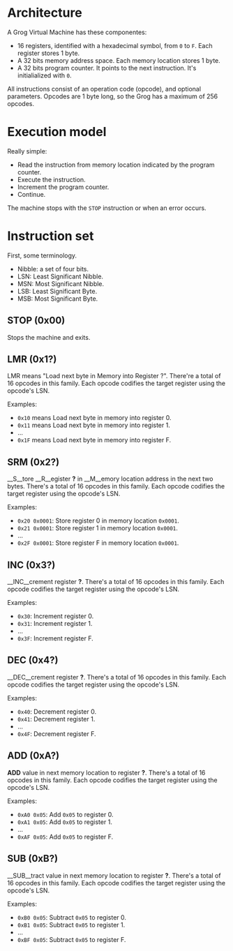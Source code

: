 
# Architecture

A Grog Virtual Machine has these componentes:

* 16 registers, identified with a hexadecimal symbol, from `0` to `F`. Each register stores 1 byte.
* A 32 bits memory address space. Each memory location stores 1 byte.
* A 32 bits program counter. It points to the next instruction. It's initialialized 
with `0`.

All instructions consist of an operation code (opcode), and optional parameters. Opcodes
are 1 byte long, so the Grog has a maximum of 256 opcodes.

# Execution model

Really simple:

* Read the instruction from memory location indicated by the program counter.
* Execute the instruction.
* Increment the program counter.
* Continue.

The machine stops with the `STOP` instruction or when an error occurs.

# Instruction set

First, some terminology.

* Nibble: a set of four bits.
* LSN: Least Significant Nibble.
* MSN: Most Significant Nibble.
* LSB: Least Significant Byte.
* MSB: Most Significant Byte.

## STOP (0x00)

Stops the machine and exits.

## LMR (0x1?)

LMR means "Load next byte in Memory into Register ?". There're a total of 16 opcodes in this family. Each opcode codifies the target register using the opcode's LSN. 

Examples: 

* `0x10` means Load next byte in memory into register 0. 
* `0x11` means Load next byte in memory into register 1. 
* ...
* `0x1F` means Load next byte in memory into register F. 

## SRM (0x2?)

__S__tore __R__egister __?__ in __M__emory location address in the next two bytes.
There's a total of 16 opcodes in  this family. Each opcode codifies the target register using the opcode's LSN. 

Examples: 

* `0x20 0x0001`: Store register 0 in memory location `0x0001`. 
* `0x21 0x0001`: Store register 1 in memory location `0x0001`.  
* ...
* `0x2F 0x0001`: Store register F in memory location `0x0001`.  

## INC (0x3?)

__INC__crement register __?__. There's a total of 16 opcodes in this family. Each
 opcode codifies the target register using the opcode's LSN. 

Examples:

* `0x30`: Increment register 0. 
* `0x31`: Increment register 1. 
* ...
* `0x3F`: Increment register F. 

## DEC (0x4?)

__DEC__crement register __?__. There's a total of 16 opcodes in this family. Each
 opcode codifies the target register using the opcode's LSN. 

Examples:

* `0x40`: Decrement register 0. 
* `0x41`: Decrement register 1. 
* ...
* `0x4F`: Decrement register F. 

## ADD (0xA?)

__ADD__ value in next memory location to register __?__. There's a total of 16
 opcodes in this family. Each opcode codifies the target register using the opcode's LSN. 

Examples:

* `0xA0 0x05`: Add `0x05` to register 0. 
* `0xA1 0x05`: Add `0x05` to register 1. 
* ...
* `0xAF 0x05`: Add `0x05` to register F. 

## SUB (0xB?)

__SUB__tract value in next memory location to register __?__. There's a total of 16
 opcodes in this family. Each opcode codifies the target register using the opcode's LSN. 

Examples:

* `0xB0 0x05`: Subtract `0x05` to register 0. 
* `0xB1 0x05`: Subtract `0x05` to register 1. 
* ...
* `0xBF 0x05`: Subtract `0x05` to register F. 
